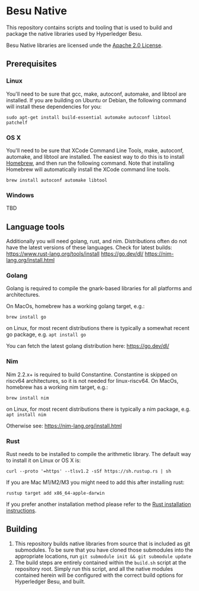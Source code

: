 # Besu Native

This repository contains scripts and tooling that is used to build and package the native libraries
used by Hyperledger Besu.

Besu Native libraries are licensed unde the [Apache 2.0 License](LICENSE).

## Prerequisites

### Linux

You'll need to be sure that gcc, make, autoconf, automake, and libtool are installed. If you are
building on Ubuntu or Debian, the following command will install these dependencies for you:

```
sudo apt-get install build-essential automake autoconf libtool patchelf
```

### OS X

You'll need to be sure that XCode Command Line Tools, make, autoconf, automake, and libtool are
installed. The easiest way to do this is to install [Homebrew](https://brew.sh/), and then run the
following command. Note that installing Homebrew will automatically install the XCode command line
tools.

```
brew install autoconf automake libtool
```

### Windows

TBD


## Language tools

Additionally you will need golang, rust, and nim.  Distributions often do not have the latest
versions of these languages.  Check for latest builds:
https://www.rust-lang.org/tools/install
https://go.dev/dl/
https://nim-lang.org/install.html

### Golang

Golang is required to compile the gnark-based libraries for all platforms and architectures.  

On MacOs, homebrew has a working golang target, e.g.:

`brew install go`

on Linux, for most recent distributions there is typically a somewhat recent go package, e.g.
`apt install go`

You can fetch the latest golang distribution here:
https://go.dev/dl/

### Nim

Nim 2.2.x+ is required to build Constantine.  Constantine is skipped on riscv64 architectures, so it is not needed for linux-riscv64.
On MacOs, homebrew has a working nim target, e.g.:

`brew install nim`

on Linux, for most recent distributions there is typically a nim package, e.g. 
`apt install nim`

Otherwise see:
https://nim-lang.org/install.html

### Rust

Rust needs to be installed to compile the arithmetic library. The default way to install it on Linux or OS X is:

```
curl --proto '=https' --tlsv1.2 -sSf https://sh.rustup.rs | sh
```

If you are Mac M1/M2/M3 you might need to add this after installing rust:

```
rustup target add x86_64-apple-darwin
```

If you prefer another installation method please refer to the [Rust installation instructions](https://www.rust-lang.org/tools/install).

## Building

1. This repository builds native libraries from source that is included as git submodules. To be
   sure that you have cloned those submodules into the appropriate locations,
   run `git submodule init && git submodule update`
2. The build steps are entirely contained within the `build.sh` script at the repository root.
   Simply run this script, and all the native modules contained herein will be configured with the
   correct build options for Hyperledger Besu, and built.

